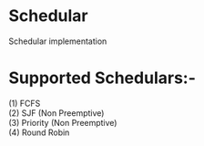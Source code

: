 # Schedular
Schedular implementation 
# Supported Schedulars:-
 (1) FCFS<br>
 (2) SJF (Non Preemptive)<br>
 (3) Priority (Non Preemptive)<br>
 (4) Round Robin<br>
